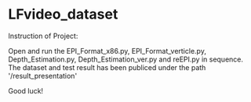 # LFvideo_dataset

Instruction of Project:

Open and run the EPI_Format_x86.py, EPI_Format_verticle.py, Depth_Estimation.py, Depth_Estimation_ver.py and reEPI.py in sequence.
The dataset and test result has been publiced under the path '/result_presentation'

Good luck!